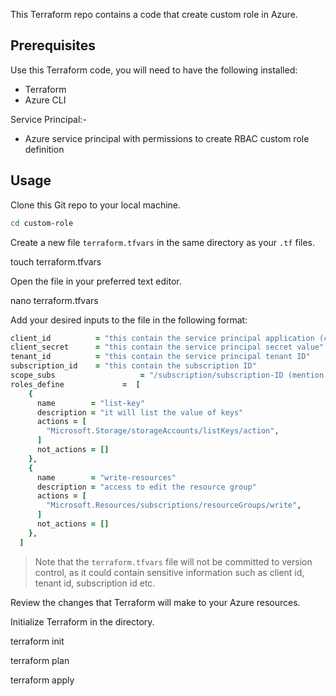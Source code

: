 This Terraform repo contains a code that create custom role in Azure.

## Prerequisites

Use this Terraform code, you will need to have the following installed:

- Terraform
- Azure CLI

Service Principal:-

- Azure service principal with permissions to create RBAC custom role definition

## Usage

Clone this Git repo to your local machine.

```bash
cd custom-role
```

Create a new file `terraform.tfvars` in the same directory as your `.tf` files.


touch terraform.tfvars


Open the file in your preferred text editor.


nano terraform.tfvars

Add your desired inputs to the file in the following format:

```ruby
client_id          = "this contain the service principal application (client) ID"
client_secret      = "this contain the service principal secret value"
tenant_id          = "this contain the service principal tenant ID"
subscription_id    = "this contain the subscription ID"
scope_subs                   = "/subscription/subscription-ID (mention your subscription-ID)"
roles_define             =  [
    {
      name        = "list-key"
      description = "it will list the value of keys"
      actions = [
        "Microsoft.Storage/storageAccounts/listKeys/action",
      ]
      not_actions = []
    },
    {
      name        = "write-resources"
      description = "access to edit the resource group"
      actions = [
        "Microsoft.Resources/subscriptions/resourceGroups/write",
      ]
      not_actions = []
    },
  ]

```

> Note that the `terraform.tfvars` file will not be committed to version control, as it could contain sensitive information such as client id, tenant id, subscription id etc.

Review the changes that Terraform will make to your Azure resources.


Initialize Terraform in the directory.


terraform init

terraform plan

terraform apply

